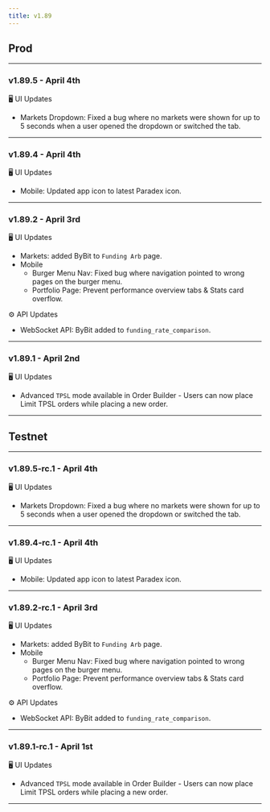 ```yaml
---
title: v1.89
---
```

## Prod
---
### v1.89.5 - April 4th
🖥️  UI Updates
* Markets Dropdown: Fixed a bug where no markets were shown for up to 5 seconds when a user opened the dropdown or switched the tab.
---
### v1.89.4 - April 4th
🖥️  UI Updates
* Mobile: Updated app icon to latest Paradex icon.
---
### v1.89.2 - April 3rd
🖥️  UI Updates
* Markets: added ByBit to `Funding Arb` page.
* Mobile
  * Burger Menu Nav: Fixed bug where navigation pointed to wrong pages on the burger menu.
  * Portfolio Page: Prevent performance overview tabs & Stats card overflow.

⚙️ API Updates
* WebSocket API: ByBit added to `funding_rate_comparison`.
---
### v1.89.1 - April 2nd
🖥️  UI Updates
* Advanced `TPSL` mode available in Order Builder - Users can now place Limit TPSL orders while placing a new order. 
---


## Testnet
---
### v1.89.5-rc.1 - April 4th
🖥️  UI Updates
* Markets Dropdown: Fixed a bug where no markets were shown for up to 5 seconds when a user opened the dropdown or switched the tab.
---
### v1.89.4-rc.1 - April 4th
🖥️  UI Updates
* Mobile: Updated app icon to latest Paradex icon.
---
### v1.89.2-rc.1 - April 3rd
🖥️  UI Updates
* Markets: added ByBit to `Funding Arb` page.
* Mobile
  * Burger Menu Nav: Fixed bug where navigation pointed to wrong pages on the burger menu.
  * Portfolio Page: Prevent performance overview tabs & Stats card overflow.

⚙️ API Updates
* WebSocket API: ByBit added to `funding_rate_comparison`.
---
### v1.89.1-rc.1 - April 1st
🖥️  UI Updates
* Advanced `TPSL` mode available in Order Builder - Users can now place Limit TPSL orders while placing a new order. 
---
